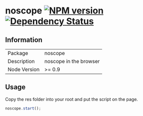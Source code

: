 # noscope [![NPM version][npm-image]][npm-url] [![Dependency Status][david-image]][david-url]


## Information

<table>
<tr> 
<td>Package</td><td>noscope</td>
</tr>
<tr>
<td>Description</td>
<td>noscope in the browser</td>
</tr>
<tr>
<td>Node Version</td>
<td>>= 0.9</td>
</tr>
</table>

## Usage

Copy the res folder into your root and put the script on the page.

```javascript
noscope.start();
```

[npm-url]: https://npmjs.org/package/noscope
[npm-image]: https://badge.fury.io/js/noscope.png

[depstat-url]: https://david-dm.org/wearefractal/noscope
[depstat-image]: https://david-dm.org/wearefractal/noscope.png

[david-url]: https://david-dm.org/wearefractal/noscope
[david-image]: https://david-dm.org/wearefractal/noscope.png?theme=shields.io